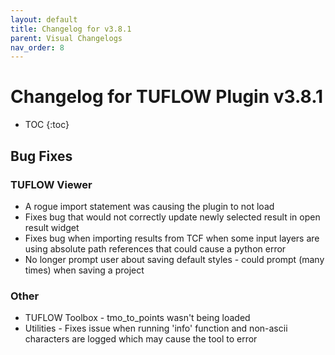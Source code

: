 ```yaml
---
layout: default
title: Changelog for v3.8.1
parent: Visual Changelogs
nav_order: 8
---
```


# Changelog for TUFLOW Plugin v3.8.1

* TOC
{:toc}

## Bug Fixes

### TUFLOW Viewer

* A rogue import statement was causing the plugin to not load
* Fixes bug that would not correctly update newly selected result in open result widget
* Fixes bug when importing results from TCF when some input layers are using absolute path references that could cause a python error
* No longer prompt user about saving default styles - could prompt (many times) when saving a project

### Other

* TUFLOW Toolbox - tmo_to_points wasn't being loaded
* Utilities - Fixes issue when running 'info' function and non-ascii characters are logged which may cause the tool to error
